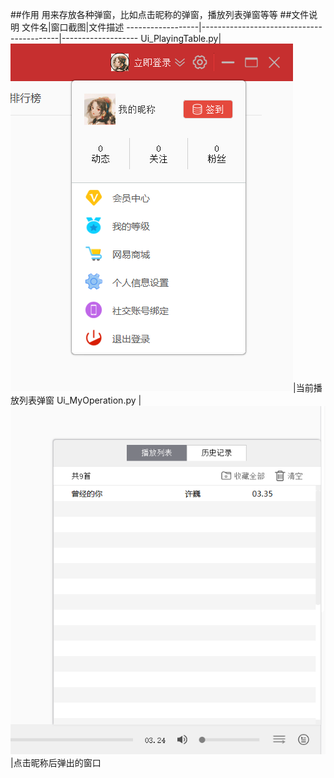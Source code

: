 ##作用
用来存放各种弹窗，比如点击昵称的弹窗，播放列表弹窗等等
##文件说明
文件名|窗口截图|文件描述
------------------|------------------------------------------|-------------------
Ui_PlayingTable.py|![我的操作](Images/myoperation.png)|当前播放列表弹窗
Ui_MyOperation.py |![播放列表](Images/playingtable.png)|点击昵称后弹出的窗口
